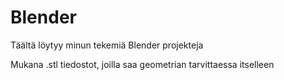 # Blender

Täältä löytyy minun tekemiä Blender projekteja

Mukana .stl tiedostot, joilla saa geometrian tarvittaessa itselleen
